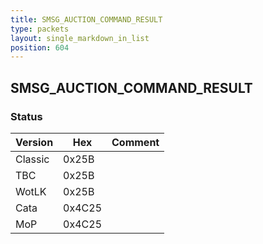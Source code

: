 ```yaml
---
title: SMSG_AUCTION_COMMAND_RESULT
type: packets
layout: single_markdown_in_list
position: 604
---
```


## SMSG_AUCTION_COMMAND_RESULT

### Status

Version    | Hex        | Comment
---------- | ---------- | ---------- 
Classic    | 0x25B      | 
TBC        | 0x25B      | 
WotLK      | 0x25B      | 
Cata       | 0x4C25     | 
MoP        | 0x4C25     | 